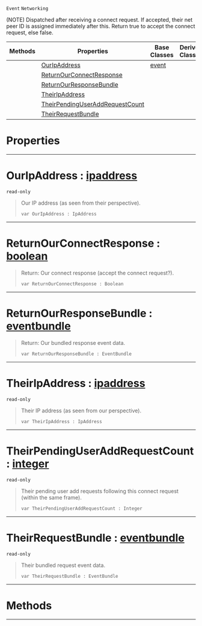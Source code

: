  `Event` `Networking`



(NOTE) Dispatched after receiving a connect request. If accepted, their net peer ID is assigned immediately after this. Return true to accept the connect request, else false.

|Methods|Properties|Base Classes|Derived Classes|
|---|---|---|---|
| |[OurIpAddress](netpeerreceivedconnectrequest.md#ouripaddress-zilch-engine)|[event](event.md)| |
| |[ReturnOurConnectResponse](netpeerreceivedconnectrequest.md#returnourconnectresponse)| | |
| |[ReturnOurResponseBundle](netpeerreceivedconnectrequest.md#returnourresponsebundle)| | |
| |[TheirIpAddress](netpeerreceivedconnectrequest.md#theiripaddress-zilch-engi)| | |
| |[TheirPendingUserAddRequestCount](netpeerreceivedconnectrequest.md#theirpendinguseraddreque)| | |
| |[TheirRequestBundle](netpeerreceivedconnectrequest.md#theirrequestbundle-zero)| | |


 #  Properties


---  
 #  OurIpAddress : [ipaddress](ipaddress.md)

 `read-only`

> Our IP address (as seen from their perspective).
> ```TS:Nada
> var OurIpAddress : IpAddress


---  
 #  ReturnOurConnectResponse : [boolean](../nada_base_types/boolean.md)

> Return: Our connect response (accept the connect request?).
> ```TS:Nada
> var ReturnOurConnectResponse : Boolean


---  
 #  ReturnOurResponseBundle : [eventbundle](eventbundle.md)

> Return: Our bundled response event data.
> ```TS:Nada
> var ReturnOurResponseBundle : EventBundle


---  
 #  TheirIpAddress : [ipaddress](ipaddress.md)

 `read-only`

> Their IP address (as seen from our perspective).
> ```TS:Nada
> var TheirIpAddress : IpAddress


---  
 #  TheirPendingUserAddRequestCount : [integer](../nada_base_types/integer.md)

 `read-only`

> Their pending user add requests following this connect request (within the same frame).
> ```TS:Nada
> var TheirPendingUserAddRequestCount : Integer


---  
 #  TheirRequestBundle : [eventbundle](eventbundle.md)

 `read-only`

> Their bundled request event data.
> ```TS:Nada
> var TheirRequestBundle : EventBundle


---  
 #  Methods


---  
 

 
